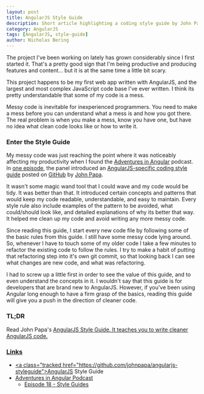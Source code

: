 ```yaml
---
layout: post
title: AngularJS Style Guide
description: Short article highlighting a coding style guide by John Papa.  The helpful open-source guide is hosted on github.
category: AngularJS
tags: [AngularJS, style-guide]
author: Nicholas Bering
---
```


The project I've been working on lately has grown considerably since I first started it.  That's a pretty good sign that I'm being productive and producing features and content... but it is at the same time a little bit scary.

This project happens to be my first web app written with AngularJS, and the largest and most complex JavaScript code base I've ever written.  I think its pretty understandable that some of my code is a mess.

Messy code is inevitable for inexperienced programmers.  You need to make a mess before you can understand what a mess is and how you got there.  The real problem is when you make a mess, know you have one, but have no idea what clean code looks like or how to write it.

### Enter the Style Guide

My messy code was just reaching the point where it was noticeably affecting my productivity when I found the <a class="tracked" href="http://devchat.tv/adventures-in-angular">Adventures in Angular</a> podcast.  In <a class="tracked" href="http://devchat.tv/adventures-in-angular/018-aia-style-guides">one episode</a>, the panel introduced an <a class="tracked" href="https://github.com/johnpapa/angularjs-styleguide">AngularJS-specific coding style guide</a> posted on <a class="tracked" href="https://github.com/">GitHub</a> by <a class="tracked" href="https://github.com/johnpapa">John Papa</a>.

It wasn't some magic wand tool that I could wave and my code would be tidy. It was better than that.  It introduced certain concepts and patterns that would keep my code readable, understandable, and easy to maintain.  Every style rule also include examples of the pattern to be avoided, what could/should look like, and detailed explanations of why its better that way.  It helped me clean up my code and avoid writing any more messy code.

Since reading this guide, I start every new code file by following some of the basic rules from this guide.  I still have some messy code lying around. So, whenever I have to touch some of my older code I take a few minutes to refactor the existing code to follow the rules.  I try to make a habit of putting that refactoring step into it's own git commit, so that looking back I can see what changes are new code, and what was refactoring.

I had to screw up a little first in order to see the value of this guide, and to even understand the concepts in it.  I wouldn't say that this guide is for developers that are brand new to AngularJS. However, if you've been using Angular long enough to have a firm grasp of the basics, reading this guide will give you a push in the direction of cleaner code.

### TL;DR

Read John Papa's <a class="tracked" href="https://github.com/johnpapa/angularjs-styleguide">AngularJS Style Guide.  It teaches you to write cleaner AngularJS code.

### Links

* <a class="tracked href="https://github.com/johnpapa/angularjs-styleguide">AngularJS Style Guide</a>
* <a class="tracked" href="http://devchat.tv/adventures-in-angular">Adventures in Angular Podcast</a>
  * <a class="tracked" href="http://devchat.tv/adventures-in-angular/018-aia-style-guides">Episode 18 - Style Guides</a>
